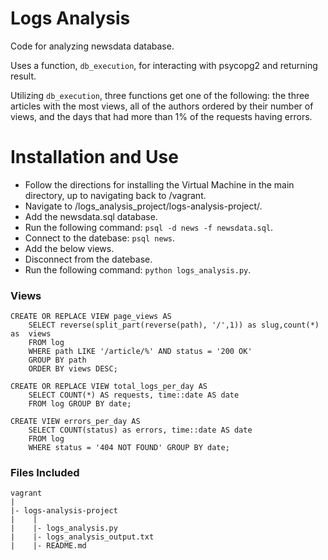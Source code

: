 Logs Analysis
=============

Code for analyzing newsdata database.

Uses a function, `db_execution`, for interacting with psycopg2 and returning result.

Utilizing `db_execution`, three functions get one of the following: the three articles with the most views, all of the authors ordered by their number of views, and the days that had more than 1% of the requests having errors.

# Installation and Use

* Follow the directions for installing the Virtual Machine in the main directory, up to navigating back to /vagrant.
* Navigate to /logs_analysis_project/logs-analysis-project/.
* Add the newsdata.sql database.
* Run the following command: `psql -d news -f newsdata.sql`.
* Connect to the datebase: `psql news`.
* Add the below views.
* Disconnect from the datebase.
* Run the following command: `python logs_analysis.py`.

### Views
```
CREATE OR REPLACE VIEW page_views AS
    SELECT reverse(split_part(reverse(path), '/',1)) as slug,count(*) as  views
    FROM log
    WHERE path LIKE '/article/%' AND status = '200 OK'
    GROUP BY path
    ORDER BY views DESC;
```
```
CREATE OR REPLACE VIEW total_logs_per_day AS
    SELECT COUNT(*) AS requests, time::date AS date
    FROM log GROUP BY date;
```
```
CREATE VIEW errors_per_day AS
    SELECT COUNT(status) as errors, time::date AS date
    FROM log
    WHERE status = '404 NOT FOUND' GROUP BY date;
```


### Files Included
```
vagrant
|
|- logs-analysis-project
|    |
|    |- logs_analysis.py
|    |- logs_analysis_output.txt
|    |- README.md
```
